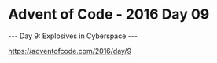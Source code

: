 # Advent of Code - 2016 Day 09

--- Day 9: Explosives in Cyberspace ---

https://adventofcode.com/2016/day/9
